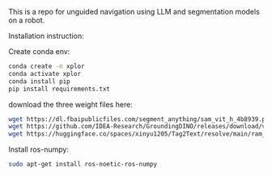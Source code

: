 This is a repo for unguided navigation using LLM and segmentation models on a robot.

Installation instruction:

Create conda env:
```bash
conda create -n xplor
conda activate xplor
conda install pip
pip install requirements.txt

```

download the three weight files here:
```bash
wget https://dl.fbaipublicfiles.com/segment_anything/sam_vit_h_4b8939.pth
wget https://github.com/IDEA-Research/GroundingDINO/releases/download/v0.1.0-alpha/groundingdino_swint_ogc.pth
wget https://huggingface.co/spaces/xinyu1205/Tag2Text/resolve/main/ram_swin_large_14m.pth
```
Install ros-numpy:
```bash
sudo apt-get install ros-noetic-ros-numpy
```
